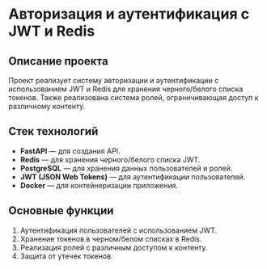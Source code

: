 # Авторизация и аутентификация с JWT и Redis

## Описание проекта
Проект реализует систему авторизации и аутентификации с использованием JWT и Redis для хранения черного/белого списка токенов. Также реализована система ролей, ограничивающая доступ к различному контенту.

## Стек технологий
- **FastAPI** — для создания API.
- **Redis** — для хранения черного/белого списка JWT.
- **PostgreSQL** — для хранения данных пользователей и ролей.
- **JWT (JSON Web Tokens)** — для аутентификации пользователей.
- **Docker** — для контейнеризации приложения.

## Основные функции
1. Аутентификация пользователей с использованием JWT.
2. Хранение токенов в черном/белом списках в Redis.
3. Реализация ролей с различным доступом к контенту.
4. Защита от утечек токенов.


